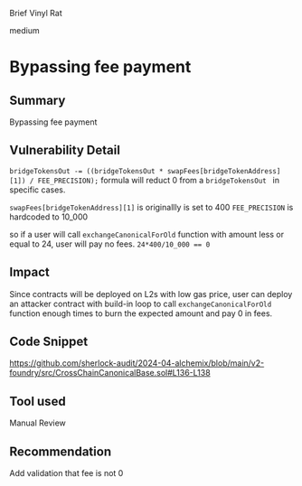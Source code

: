Brief Vinyl Rat

medium

# Bypassing fee payment

## Summary
Bypassing fee payment
## Vulnerability Detail
`bridgeTokensOut -= ((bridgeTokensOut * swapFees[bridgeTokenAddress][1]) / FEE_PRECISION);`
formula will reduct 0 from a `bridgeTokensOut ` in specific cases.

`swapFees[bridgeTokenAddress][1]` is originallly is set to 400
`FEE_PRECISION` is  hardcoded to 10_000

so if a user will call `exchangeCanonicalForOld` function with amount less or equal to 24, user will pay no fees.
`24*400/10_000 == 0`


## Impact
Since contracts will be deployed on L2s with low gas price, user can deploy an attacker contract with build-in loop to call `exchangeCanonicalForOld` function enough times to burn the expected amount and pay 0 in fees.

## Code Snippet
https://github.com/sherlock-audit/2024-04-alchemix/blob/main/v2-foundry/src/CrossChainCanonicalBase.sol#L136-L138
## Tool used

Manual Review

## Recommendation
Add validation that fee is not 0